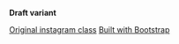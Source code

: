 **Draft variant**

[Original instagram class](https://github.com/cosenary/Instagram-PHP-API)
[Built with Bootstrap](https://github.com/twitter/bootstrap)

